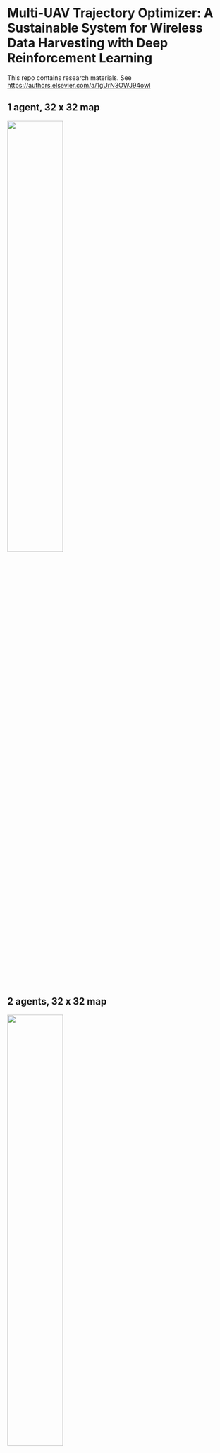 # Multi-UAV Trajectory Optimizer: A Sustainable System for Wireless Data Harvesting with Deep Reinforcement Learning
This repo contains research materials.
See https://authors.elsevier.com/a/1gUrN3OWJ94owl

## 1 agent, 32 x 32 map
<img width="50%" src="https://user-images.githubusercontent.com/71582651/209935533-7d6b4db4-0f3c-4d94-908e-55c08c86a521.gif"/>

## 2 agents, 32 x 32 map
<img width="50%" src="https://user-images.githubusercontent.com/71582651/209935706-a7623caf-7fd0-46b1-8ec2-46a24df2f141.gif"/>

## 3 agents, 32 x 32 map
<img width="50%" src="https://user-images.githubusercontent.com/71582651/209935742-a489563f-f87b-4bbc-98d8-019a89b0c42c.gif"/>

## 1 agent, 100 x 100 map
<img width="50%" src="https://user-images.githubusercontent.com/71582651/210050267-e104e0e4-6f27-4220-848c-ad8e75c97ef0.gif"/>

## 2 agent, 100 x 100 map
<img width="50%" src="https://user-images.githubusercontent.com/71582651/210050356-e6a52c56-180b-4cdc-8863-76f83fdf6fc4.gif"/>

## 3 agents, 100 x 100 map
<img width="50%" src="https://user-images.githubusercontent.com/71582651/210050401-517abfee-14d8-458d-986e-9b86360f4d4c.gif"/>

## 2 agents, 100 x 100 map, a center start and charging zone
<img width="50%" src="https://user-images.githubusercontent.com/71582651/210232611-7f324af7-0915-4eb8-a59d-e3b5e785ebc9.gif"/>

## 3 agents, 100 x 100 map, a center start and charging zone
<img width="50%" src="https://user-images.githubusercontent.com/71582651/210232645-6d87e4ce-cc36-44f1-9092-1a6c8552483f.gif"/>
